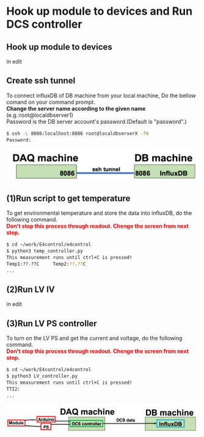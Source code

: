 # Hook up module to devices and Run DCS controller

## Hook up module to devices
in edit

## Create ssh tunnel 
To connect influxDB of DB machine from your local machine, Do the bellow comand on your command prompt.<br>
**Change the server name according to the given name** (e.g.:root@localdbserver1)<br> 
Password is the DB server account's password.(Default is "password".)

```bash
$ ssh -L 8086:localhost:8086 root@localdbserverX -fN 
Password:
```
![ssh tunnel influxdb](images/sshtunnel_influxdb.png)

## (1)Run script to get temperature
To get environmental temperature and store the data into influxDB, do the following command.<br>
<span style="color: red; ">**Don't stop this process through readout. Chenge the screen from next step.**</span>

```bash
$ cd ~/work/E4control/e4control
$ python3 temp_controller.py
This measurement runs until ctrl+C is pressed!
Temp1:??.??C     Temp2:??.??C
...
```

## (2)Run LV IV
in edit


## (3)Run LV PS controller
To turn on the LV PS and get the current and voltage, do the following command.<br>
<span style="color: red; ">**Don't stop this process through readout. Chenge the screen from next step.**</span>
```bash
$ cd ~/work/E4control/e4control
$ python3 LV_controller.py
This measurement runs until ctrl+C is pressed!
TTI2:
...
```

![DCS system](images/demo_dcs_system.png)

